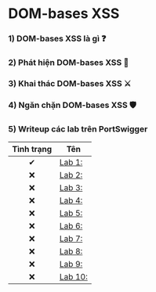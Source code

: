 # DOM-bases XSS

### 1) DOM-bases XSS là gì ❓

### 2) Phát hiện DOM-bases XSS 🔎

### 3) Khai thác DOM-bases XSS ⚔

### 4) Ngăn chặn DOM-bases XSS 🛡

### 5) Writeup các lab trên PortSwigger

| Tình trạng | Tên |
|:-:|-|
| ✔ | [Lab 1: ]() |
| ❌ | [Lab 2: ]() |
| ❌ | [Lab 3: ]() |
| ❌ | [Lab 4: ]() |
| ❌ | [Lab 5: ]() |
| ❌ | [Lab 6: ]() |
| ❌ | [Lab 7: ]() |
| ❌ | [Lab 8: ]() |
| ❌ | [Lab 9: ]() |
| ❌ | [Lab 10: ]() |
